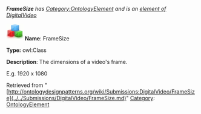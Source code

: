 ___FrameSize__ has [Category:OntologyElement](../../Category/OntologyElement.md "Category:OntologyElement") and is an [element of](../../Property/ElementOf.md "Property:ElementOf") [DigitalVideo](../../Submissions/DigitalVideo.md "Submissions:DigitalVideo")_


  




[![Class](../../images/thumb/2/27/Class.gif/45px-Class.gif)](../../Image/Class.gif.md "Class")
__Name__: FrameSize 


__Type:__ owl:Class 


__Description__: The dimensions of a video's frame. 


E.g. 1920 x 1080





Retrieved from "[http://ontologydesignpatterns.org/wiki/Submissions:DigitalVideo/FrameSize](../../Submissions/DigitalVideo/FrameSize.md)"
 [Category](http://ontologydesignpatterns.org/wiki/Special:Categories "Special:Categories"): [OntologyElement](../../Category/OntologyElement.md "Category:OntologyElement")